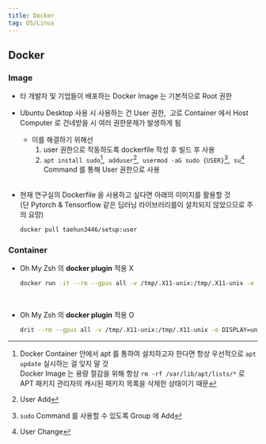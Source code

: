 ```yaml
---
title: Docker
tag: OS/Linux
---
```


## Docker

### Image

- 타 개발자 및 기업들이 배포하는 Docker Image 는 기본적으로 Root 권한
- Ubuntu Desktop 사용 시 사용하는 건 User 권한, &nbsp;고로 Container 에서 Host Computer 로 건네받을 시 여러 권한문제가 발생하게 됨

  - 이를 해결하기 위해선
    1. user 권한으로 작동하도록 dockerfile 작성 후 빌드 후 사용
    2. `apt install sudo`[^1], &nbsp;`adduser`[^2], &nbsp;`usermod -aG sudo {USER}`[^3], &nbsp;`su`[^4] Command 를 통해 User 권한으로 사용 <br><br>

- 현재 연구실의 Dockerfile 을 사용하고 싶다면 아래의 이미지를 활용할 것<br>(단 Pytorch & Tensorflow 같은 딥러닝 라이브러리를이 설치되지 않았으므로 주의 요망)
  ```zsh
  docker pull taehun3446/setup:user
  ```

### Container

- Oh My Zsh 의 **docker plugin**<sup><a href="https://github.com/ohmyzsh/ohmyzsh/blob/master/plugins/docker/README.md"></a></sup> 적용 X

  ```zsh
  docker run -it --rm --gpus all -v /tmp/.X11-unix:/tmp/.X11-unix -e DISPLAY=unix$DISPLAY {docker image}
  ```

<br>

- Oh My Zsh 의 **docker plugin**<sup><a href="https://github.com/ohmyzsh/ohmyzsh/blob/master/plugins/docker/README.md"></a></sup> 적용 O

  ```zsh
  drit --rm --gpus all -v /tmp/.X11-unix:/tmp/.X11-unix -e DISPLAY=unix$DISPLAY {docker image}
  ```

  [^1]: Docker Container 안에서 apt 를 통하여 설치하고자 한다면 항상 우선적으로 `apt update` 실시하는 걸 잊지 말 것<br>Docker Image 는 용량 절감을 위해 항상 `rm -rf /var/lib/apt/lists/*` 로 APT 패키지 관리자의 캐시된 패키지 목록을 삭제한 상태이기 때문

  [^2]: User Add

  [^3]: `sudo` Command 를 사용할 수 있도록 Group 에 Add

  [^4]: User Change
